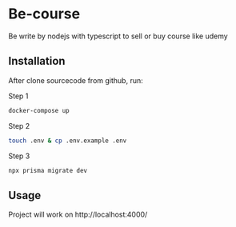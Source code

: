 # Be-course

Be write by nodejs with typescript to sell or buy course like udemy

## Installation
After clone sourcecode from github, run:

Step 1
```bash
docker-compose up
```
Step 2
```bash
touch .env & cp .env.example .env
```
Step 3
```bash
npx prisma migrate dev
```

## Usage

Project will work on http://localhost:4000/